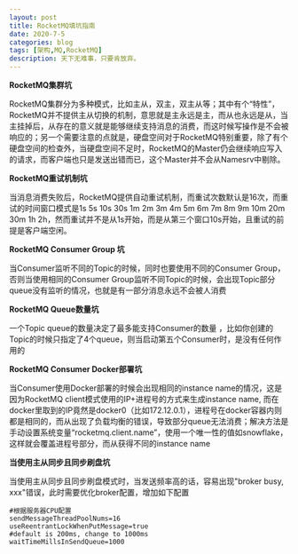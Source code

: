 ```yaml
---
layout: post
title: RocketMQ填坑指南
date: 2020-7-5
categories: blog
tags: [架构,MQ,RocketMQ]
description: 天下无难事，只要肯放弃。
---
```


**RocketMQ集群坑**

RocketMQ集群分为多种模式，比如主从，双主，双主从等；其中有个“特性”，RocketMQ并不提供主从切换的机制，意思就是主永远是主，而从也永远是从，当主挂掉后，从存在的意义就是能够继续支持消息的消费，而这时候写操作是不会被响应的；另一个需要注意的点就是，硬盘空间对于RocketMQ特别重要，除了有个硬盘空间的检查外，当硬盘空间不足时，RocketMQ的Master仍会继续响应写入的请求，而客户端也只是发送出错而已，这个Master并不会从Namesrv中剔除。

**RocketMQ重试机制坑**

当消息消费失败后，RocketMQ提供自动重试机制，而重试次数默认是16次，而重试的时间窗口模式是1s 5s 10s 30s 1m 2m 3m 4m 5m 6m 7m 8m 9m 10m 20m 30m 1h 2h，然而重试并不是从1s开始，而是从第三个窗口10s开始，且重试的前提是客户端空闲。

**RocketMQ Consumer Group 坑**

当Consumer监听不同的Topic的时候，同时也要使用不同的Consumer Group，否则当使用相同的Consumer Group监听不同Topic的时候，会出现Topic部分queue没有监听的情况，也就是有一部分消息永远不会被人消费

**RocketMQ Queue数量坑**

一个Topic queue的数量决定了最多能支持Consumer的数量 ，比如你创建的Topic的时候只指定了4个queue，则当启动第五个Consumer时，是没有任何作用的

**RocketMQ Consumer Docker部署坑**

当Consumer使用Docker部署的时候会出现相同的instance name的情况，这是因为RocketMQ client模式使用的IP+进程号的方式来生成instance name, 而在docker里取到的IP竟然是docker0（比如172.12.0.1），进程号在docker容器内则都是相同的，而从出现了负载均衡的错误，导致部分queue无法消费；解决方法是手动设置系统变量“rocketmq.client.name”，使用一个唯一性的值如snowflake，这样就会覆盖进程号部分，而从获得不同的instance name

**当使用主从同步且同步刷盘坑**

当使用主从同步且同步刷盘模式时，当发送频率高的话，容易出现"broker busy, xxx"错误，此时需要优化broker配置，增加如下配置

```
#根据服务器CPU配置
sendMessageThreadPoolNums=16
useReentrantLockWhenPutMessage=true
#default is 200ms, change to 1000ms
waitTimeMillsInSendQueue=1000
```

